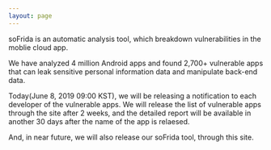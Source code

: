 ```yaml
---
layout: page
---
```


<p>
soFrida is an automatic analysis tool, which breakdown vulnerabilities in the moblie cloud app.

We have analyzed 4 million Android apps and found 2,700+ vulnerable apps that can leak sensitive personal information data and manipulate back-end data.

Today(June 8, 2019 09:00 KST), we will be releasing a notification to each developer of the vulnerable apps. We will release the list of vulnerable apps through the site after 2 weeks, and the detailed report will be available in another 30 days after the name of the app is relaesed.

And, in near future, we will also release our soFrida tool, through this site.


<!--<div id="gh-latest"></div>-->
<!-- <div class="posts">
  {% for post in site.posts %}
    <article class="post">

      <h1><a href="{{ site.baseurl }}{{ post.url }}">{{ post.title }}</a></h1>

      <div>
        <p class="post_date">{{ post.date | date: "%B %e, %Y" }}</p>
      </div>

      <div class="entry">
        {{ post.excerpt }}
      </div>

      <a href="{{ site.baseurl }}{{ post.url }}" class="read-more">Read More</a>
    </article>
  {% endfor %}
</div> -->

<!-- <script>
    /*var xmlhttp = new XMLHttpRequest();
    var userMetaURL = "https://api.github.com/users/yourusername/events";
    xmlhttp.onreadystatechange = function () {
      if (this.readyState == 4 && this.status == 200) {
        var userMeta = JSON.parse(this.responseText);

        for(let i = 0; i < userMeta.length; i++){
          if(userMeta[i].type == 'PushEvent'){
            var commitURL = userMeta[i].payload.commits[0].url.replace('api.', '').replace('repos/', '').replace('commits', 'commit');
            var projectURL = userMeta[i].repo.url.replace('api.', '').replace('repos/', '');
            var commitMessage = userMeta[i].payload.commits[0].message;
            var projectName = userMeta[i].repo.name;
            var commitDate = new Date(userMeta[i].created_at).toDateString();

            var ghLatestActivity = '<a class="chip yellow lighten-2">Latest commit</a>"' + '<a class="text-link" href="' + commitURL + '"' + '>' + commitMessage + '</a>' + '" at ' + '<a class="text-link" href="' + projectURL + '"' + '>' + projectName + '</a>' + ' on ' + commitDate + '.';

            document.getElementById("gh-latest").innerHTML = ghLatestActivity;
            break;
          }
        }
      }
    };
    xmlhttp.open("GET", userMetaURL, true);
    xmlhttp.send();*/
  </script> -->
